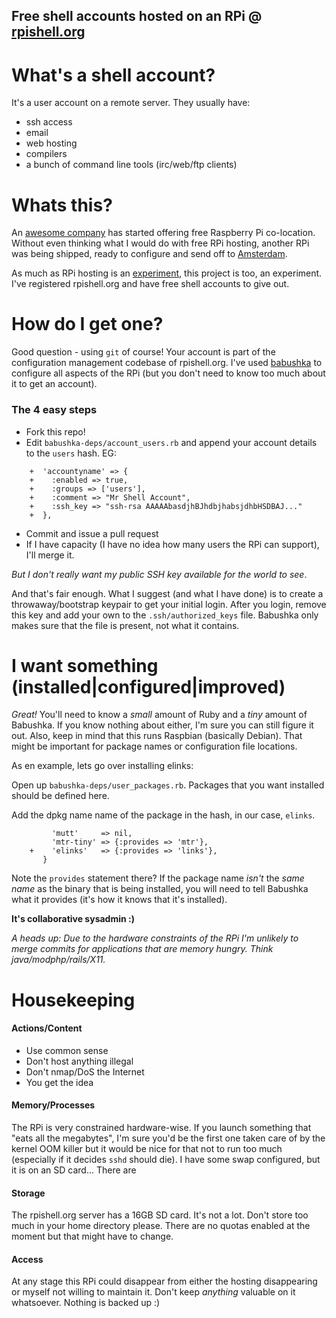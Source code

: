 Free shell accounts hosted on an RPi @ [rpishell.org](http://rpishell.org)
---
# What's a shell account? #
It's a user account on a remote server. They usually have:
- ssh access
- email
- web hosting
- compilers
- a bunch of command line tools (irc/web/ftp clients)

# Whats this? #
An [awesome company](http://raspberrycolocation.com/) has started offering free Raspberry Pi co-location. Without even thinking what I would do with free RPi hosting, another RPi was being shipped, ready to configure and send off to [Amsterdam](https://www.pcextreme.nl/en/contact/).

As much as RPi hosting is an [experiment](http://raspberrycolocation.com/why/), this project is too, an experiment. I've registered rpishell.org and have free shell accounts to give out.

# How do I get one? #
Good question - using `git` of course! Your account is part of the configuration management codebase of rpishell.org. I've used [babushka](http://babushka.me/) to configure all aspects of the RPi (but you don't need to know too much about it to get an account).

### The 4 easy steps ###
- Fork this repo!
- Edit `babushka-deps/account_users.rb` and append your account details to the `users` hash. EG:
~~~
    +  'accountyname' => {
    +    :enabled => true,
    +    :groups => ['users'],
    +    :comment => "Mr Shell Account",
    +    :ssh_key => "ssh-rsa AAAAAbasdjhBJhdbjhabsjdhbHSDBAJ..."
    +  },
~~~
- Commit and issue a pull request
- If I have capacity (I have no idea how many users the RPi can support), I'll merge it.


_But I don't really want my public SSH key available for the world to see_. 

And that's fair enough. What I suggest (and what I have done) is to create a throwaway/bootstrap keypair to get your initial login. After you login, remove this key and add your own to the `.ssh/authorized_keys` file. Babushka only makes sure that the file is present, not what it contains.

# I want something (installed|configured|improved) #
*Great!*  You'll need to know a _small_ amount of Ruby and a _tiny_ amount of Babushka. If you know nothing about either, I'm sure you can still figure it out. Also, keep in mind that this runs Raspbian (basically Debian). That might be important for package names or configuration file locations.

As en example, lets go over installing elinks:

Open up `babushka-deps/user_packages.rb`. Packages that you want installed should be defined here.

Add the dpkg name name of the package in the hash, in our case, `elinks`.
~~~
         'mutt'     => nil,
         'mtr-tiny' => {:provides => 'mtr'},
    +    'elinks'   => {:provides => 'links'},
       }
~~~
Note the `provides` statement there? If the package name _isn't_ the _same name_ as the binary that is being installed, you will need to tell Babushka what it provides (it's how it knows that it's installed).

**It's collaborative sysadmin :)**

_A heads up: Due to the hardware constraints of the RPi I'm unlikely to merge commits for applications that are memory hungry. Think java/modphp/rails/X11._

# Housekeeping #
#### Actions/Content ####
- Use common sense
- Don't host anything illegal
- Don't nmap/DoS the Internet
- You get the idea

#### Memory/Processes ####
The RPi is very constrained hardware-wise. If you launch something that "eats all the megabytes", I'm sure you'd be the first one taken care of by the kernel OOM killer but it would be nice for that not to run too much (especially if it decides `sshd` should die). I have some swap configured, but it is on an SD card... There are 

#### Storage ####
The rpishell.org server has a 16GB SD card. It's not a lot. Don't store too much in your home directory please. There are no quotas enabled at the moment but that might have to change.

#### Access ####
At any stage this RPi could disappear from either the hosting disappearing or myself not willing to maintain it. Don't keep _anything_ valuable on it whatsoever. Nothing is backed up :)
